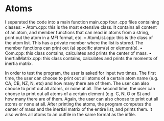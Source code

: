 # Atoms

I separated the code into a main function main.cpp four .cpp files containing classes:
•	Atom.cpp: this is the most extensive class. It contains all content of an atom, and member functions that can read in atoms from a string, print out the atom in a MFI format, etc.
•	AtomList.cpp: this is the class of the atom list. This has a private member where the list is stored.  The member functions can print out (a) specific atom(s) or element(s).
•	Com.cpp: this class contains, calculates and prints the center of mass.
•	InertialMatrix.cpp: this class contains, calculates and prints the moments of inertia matrix.

In order to test the program, the user is asked for input two times. The first time, the user can choose to print out all atoms of a certain atom name (e.g. CA, CB, NZ, N, etc) and how many there are of them. The user can also choose to print out all atoms, or none at all. 
The second time, the user can choose to print out all atoms of a certain element (e.g. C, N, O or S) and how many there are of them. Again, the user can also choose to print out all atoms or none at all.
After printing the atoms, the program computes the center of mass and the inertial matrix of the entire list, and prints them. It also writes all atoms to an outfile in the same format as the infile.

